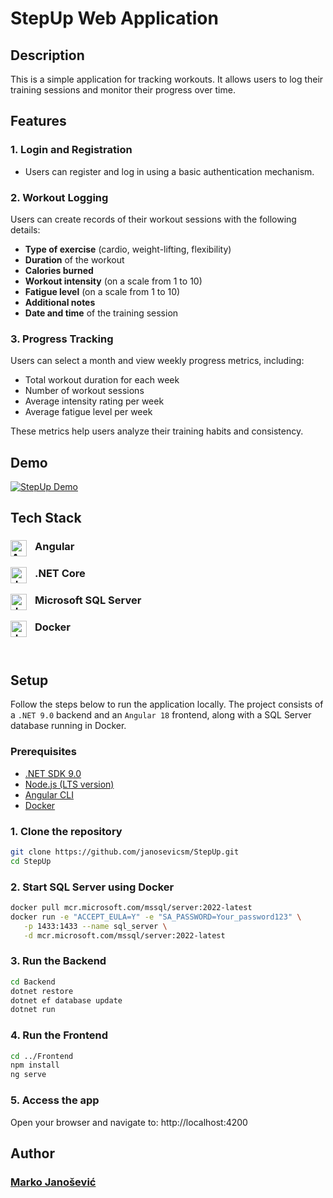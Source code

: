 # StepUp Web Application

## Description

This is a simple application for tracking workouts. It allows users to log their training sessions and monitor their progress over time.

## Features

### 1. Login and Registration

- Users can register and log in using a basic authentication mechanism.

### 2. Workout Logging

Users can create records of their workout sessions with the following details:

- **Type of exercise** (cardio, weight-lifting, flexibility)
- **Duration** of the workout
- **Calories burned**
- **Workout intensity** (on a scale from 1 to 10)
- **Fatigue level** (on a scale from 1 to 10)
- **Additional notes**
- **Date and time** of the training session

### 3. Progress Tracking

Users can select a month and view weekly progress metrics, including:

- Total workout duration for each week
- Number of workout sessions
- Average intensity rating per week
- Average fatigue level per week

These metrics help users analyze their training habits and consistency.

## Demo
[![StepUp Demo](https://img.youtube.com/vi/3LrgFWpneIY/maxresdefault.jpg)](https://youtu.be/3LrgFWpneIY?si=-sZN3g3ANf9C_0M9) 

## Tech Stack
### Angular <img align="left" alt="Angular" width="26px" src="https://angular.io/assets/images/logos/angular/angular.svg" style="padding-right:10px;" />
### .NET Core <img align="left" alt="dotNet" width="26px" src="https://cdn.jsdelivr.net/gh/devicons/devicon@latest/icons/dotnetcore/dotnetcore-original.svg" style="padding-right:10px;" />
### Microsoft SQL Server <img align="left" alt="dotNet" width="26px" src="https://cdn.jsdelivr.net/gh/devicons/devicon@latest/icons/microsoftsqlserver/microsoftsqlserver-original-wordmark.svg" style="padding-right:10px;" />
### Docker <img align="left" alt="dotNet" width="26px" src="https://cdn.jsdelivr.net/gh/devicons/devicon@latest/icons/docker/docker-original-wordmark.svg" style="padding-right:10px;" />
<br/>

## Setup

Follow the steps below to run the application locally. The project consists of a `.NET 9.0` backend and an `Angular 18` frontend, along with a SQL Server database running in Docker.

### Prerequisites

- [.NET SDK 9.0](https://dotnet.microsoft.com/en-us/download)
- [Node.js (LTS version)](https://nodejs.org/)
- [Angular CLI](https://angular.io/cli)
- [Docker](https://www.docker.com/)

### 1. Clone the repository

```bash
git clone https://github.com/janosevicsm/StepUp.git
cd StepUp
```

### 2. Start SQL Server using Docker
```bash
docker pull mcr.microsoft.com/mssql/server:2022-latest
docker run -e "ACCEPT_EULA=Y" -e "SA_PASSWORD=Your_password123" \
   -p 1433:1433 --name sql_server \
   -d mcr.microsoft.com/mssql/server:2022-latest
```
### 3. Run the Backend
```bash
cd Backend
dotnet restore
dotnet ef database update
dotnet run
```

### 4. Run the Frontend
```bash
cd ../Frontend
npm install
ng serve
```

### 5. Access the app
Open your browser and navigate to: http://localhost:4200

## Author
### [Marko Janošević](https://github.com/janosevicsm) 
